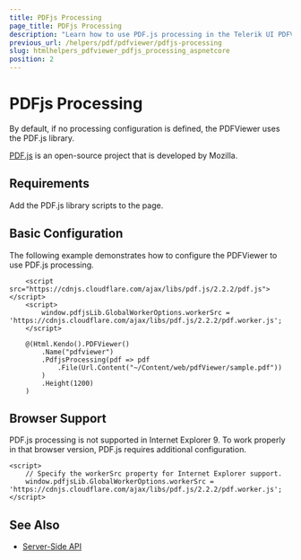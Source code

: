 ```yaml
---
title: PDFjs Processing
page_title: PDFjs Processing
description: "Learn how to use PDF.js processing in the Telerik UI PDFViewer HtmlHelper for {{ site.framework }}."
previous_url: /helpers/pdf/pdfviewer/pdfjs-processing
slug: htmlhelpers_pdfviewer_pdfjs_processing_aspnetcore
position: 2
---
```


# PDFjs Processing

By default, if no processing configuration is defined, the PDFViewer uses the PDF.js library.

[PDF.js](https://mozilla.github.io/pdf.js/) is an open-source project that is developed by Mozilla.

## Requirements

Add the PDF.js library scripts to the page.

## Basic Configuration

The following example demonstrates how to configure the PDFViewer to use PDF.js processing.

```
    <script src="https://cdnjs.cloudflare.com/ajax/libs/pdf.js/2.2.2/pdf.js"></script>
    <script>
        window.pdfjsLib.GlobalWorkerOptions.workerSrc = 'https://cdnjs.cloudflare.com/ajax/libs/pdf.js/2.2.2/pdf.worker.js';
    </script>

    @(Html.Kendo().PDFViewer()
        .Name("pdfviewer")
        .PdfjsProcessing(pdf => pdf
            .File(Url.Content("~/Content/web/pdfViewer/sample.pdf"))
        )
        .Height(1200)
    )
```

## Browser Support

PDF.js processing is not supported in Internet Explorer 9. To work properly in that browser version, PDF.js requires additional configuration.

    <script>
        // Specify the workerSrc property for Internet Explorer support.
        window.pdfjsLib.GlobalWorkerOptions.workerSrc = 'https://cdnjs.cloudflare.com/ajax/libs/pdf.js/2.2.2/pdf.worker.js';
    </script>

## See Also

* [Server-Side API](/api/pdfviewer)
